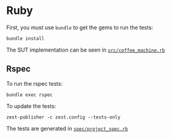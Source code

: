 Ruby
====

First, you must use ``bundle`` to get the gems to run the tests:

    bundle install

The SUT implementation can be seen in [``src/coffee_machine.rb``](https://github.com/Smartesting/zest-publisher-samples/blob/master/ruby/src/coffee_machine.rb)

Rspec
-----

To run the rspec tests:

    bundle exec rspec

To update the tests:

    zest-publisher -c zest.config --tests-only

The tests are generated in [``spec/project_spec.rb``](https://github.com/Smartesting/zest-publisher-samples/blob/master/ruby/spec/project_spec.rb)
